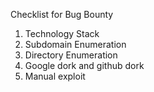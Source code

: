 Checklist for Bug Bounty

1. Technology Stack
2. Subdomain Enumeration
3. Directory Enumeration
4. Google dork and github dork
5. Manual exploit
